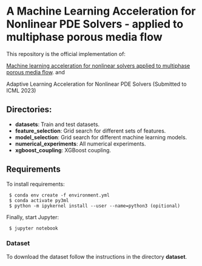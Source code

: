 # A Machine Learning Acceleration for Nonlinear PDE Solvers - applied to multiphase porous media flow

This repository is the official implementation of: 

[Machine learning acceleration for nonlinear solvers applied to multiphase porous media flow](https://www.sciencedirect.com/science/article/pii/S0045782521003200). 
and

Adaptive Learning Acceleration for Nonlinear PDE Solvers (Submitted to ICML 2023)

## Directories:

- **datasets**: Train and test datasets.
- **feature_selection**: Grid search for different sets of features.
- **model_selection**: Grid search for different machine learning models.
- **numerical_experiments**: All numerical experiments.
- **xgboost_coupling**: XGBoost coupling.

## Requirements

To install requirements:

```setup
 $ conda env create -f environment.yml 
 $ conda activate py3ml
 $ python -m ipykernel install --user --name=python3 (opitional)
```

Finally, start Jupyter:

```start
 $ jupyter notebook
```

### Dataset

To download the dataset follow the instructions in the directory **dataset**.

